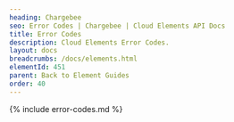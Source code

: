 ```yaml
---
heading: Chargebee
seo: Error Codes | Chargebee | Cloud Elements API Docs
title: Error Codes
description: Cloud Elements Error Codes.
layout: docs
breadcrumbs: /docs/elements.html
elementId: 451
parent: Back to Element Guides
order: 40
---
```


{% include error-codes.md %}
